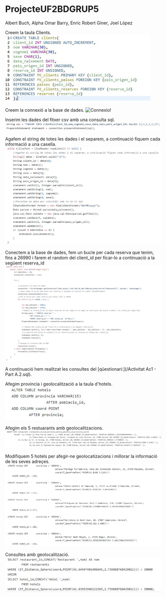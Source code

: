 # ProjecteUF2BDGRUP5
Albert Buch, Alpha Omar Barry, Enric Robert Giner, Joel López

Creem la taula Clients.
![Alt text](https://github.com/Albert-dvn/ProjecteUF2BDGRUP5/blob/main/images/Clients.JPG)

Creem la connexió a la base de dades.
![Connexio!](https://github.com/Albert-dvn/ProjecteUF2BDGRUP5/images/Connexio.jpg)

Inserim les dades del fitxer csv amb una consulta sql.
![inserir!](/images/Inserir.jpg)

Agafem el string de totes les dades i el separem, a continuació fiquem cada informació a una casella.
![Agafar!](/images/Agafar.jpg)

Conectem a la base de dades, fem un bucle per cada reserva que tenim, fins a 26990 i farem el random del client_id per ficar-lo a continuació a la següent reserva_id
![Connectar!](/images/Connectar.jpg)

A continuació hem realitzat les consultes del [qüestionari:](/Activitat Ac1 - Part A.2.sql).

Afegim provincia i geolocalització a la taula d'hotels.
![AfegirGeo!](/images/AfegirGeo.jpg)

Afegim els 5 restuarants amb geolocalitzacions.
![Restaurants!](/images/Restaurants.jpg)

Modifiquem 5 hotels per afegir-ne geolocatizacions i millorar la informació de les seves adreçes.
![Hotels!](/images/Hotels.jpg)

Consultes amb geolocalització.
![Consultes!](/images/Consultes.jpg)
